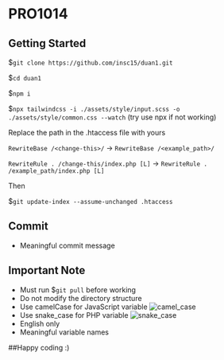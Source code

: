 # PRO1014

## Getting Started
$`git clone https://github.com/insc15/duan1.git`

$`cd duan1`

$`npm i`

$`npx tailwindcss -i ./assets/style/input.scss -o ./assets/style/common.css --watch` (try use npx if not working)

Replace the path in the .htaccess file with yours

`RewriteBase /<change-this>/` -> `RewriteBase /<example_path>/`

`RewriteRule . /change-this/index.php [L]` -> `RewriteRule . /example_path/index.php [L]`

Then 

$`git update-index --assume-unchanged .htaccess`
## Commit
- Meaningful commit message

## Important Note
- Must run $`git pull` before working
- Do not modify the directory structure
- Use camelCase for JavaScript variable
![camel_case](https://d33wubrfki0l68.cloudfront.net/7ee40ba6ab9b4cf3f0443caf3a756af8580203f0/b2fb0/img/blog/camel-snake-pascal-case/camel-case.png "camel_case")
- Use snake_case for PHP variable
![snake_case](https://d33wubrfki0l68.cloudfront.net/ecfb3a6e0baba9cbdc46bc9fe88ad5afac8ced6b/072d4/img/blog/camel-snake-pascal-case/snake_case.png "snake_case")
- English only
- Meaningful variable names

##Happy coding :) 

